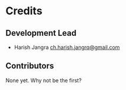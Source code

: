 # Credits

## Development Lead

- Harish Jangra <ch.harish.jangrq@gmail.com>

## Contributors

None yet. Why not be the first?
